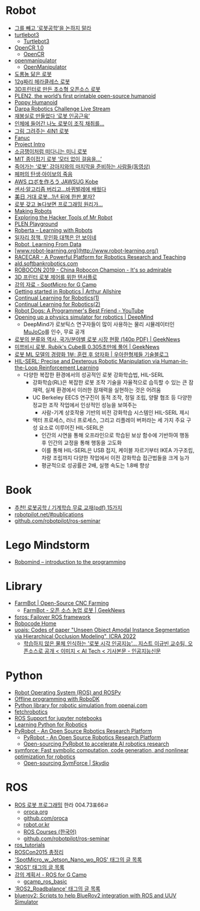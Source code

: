 Robot
=====
* [그를 빼고 ‘로봇공학’을 논하지 말라](http://www.bloter.net/archives/224824)
* [turtlebot3](http://emanual.robotis.com/docs/en/platform/turtlebot3/overview/)
  * [Turtlebot3](https://github.com/ROBOTIS-GIT/turtlebot3)
* [OpenCR 1.0](http://emanual.robotis.com/docs/en/parts/controller/opencr10/)
  * [OpenCR](https://github.com/ROBOTIS-GIT/OpenCR)
* [openmanipulator](http://emanual.robotis.com/docs/en/platform/openmanipulator/)
  * [OpenManipulator](https://github.com/ROBOTIS-GIT/open_manipulator)
* [도롱뇽 닮은 로봇](http://techholic.co.kr/archives/30293)
* [12g짜리 헤라클레스 로봇](http://techholic.co.kr/archives/32962)
* [3D프린터로 만든 초소형 오픈소스 로봇](http://techholic.co.kr/archives/32551)
* [PLEN2, the world’s first printable open-source humanoid](https://www.kickstarter.com/projects/2107823129/plen2-the-worlds-first-printable-open-source-human)
* [Poppy Humanoid](https://www.poppy-project.org/creatures/poppy-humanoid/)
* [Darpa Robotics Challenge Live Stream](http://live.curiositystream.com/)
* [재봉실로 만들었다 ‘로봇 인공근육’](http://techholic.co.kr/archives/34906)
* [인체에 들어간 나노 로봇이 조직 채취를…](http://techholic.co.kr/archives/34897)
* [그림 그려주는 4IN1 로봇](http://techholic.co.kr/archives/32544)
* [Fanuc](http://www.thegear.co.kr/8465)
* [Project Intro](http://www.gperco.com/2015/06/hex-project-intro.html)
* [소금쟁이처럼 떠다니는 미니 로봇](http://ppss.kr/archives/47403)
* [MIT 종이접기 로봇 ‘모터 없이 걸음을…’](http://techholic.co.kr/archives/35122)
* [죽어가는 ‘로봇' 강아지와의 마지막을 준비하는 사람들(동영상)](http://www.huffingtonpost.kr/2015/06/20/story_n_7629822.html)
* [페퍼의 탄생·아이보의 죽음](http://techholic.co.kr/archives/35420)
* [AWS ロボを作ろう JAWSUG Kobe](http://www.slideshare.net/shimy_net/robo-pub)
* [센서·알고리즘 버리고…바퀴벌레에 배웠다](http://techholic.co.kr/archives/36057)
* [美日 거대 로봇…1년 뒤에 한판 붙자?](http://techholic.co.kr/archives/36085)
* [로봇 갖고 놀다보면 프로그래밍 원리가…](http://techholic.co.kr/archives/36658)
* [Making Robots](https://www.youtube.com/watch?v=OcFOWIq3cIc)
* [Exploring the Hacker Tools of Mr Robot](https://hackertarget.com/hacker-tools-mr-robot//)
* [PLEN Playground](http://plen.jp/playground/)
* [Roberta – Learning with Robots](http://www.open-roberta.org/en/welcome/)
* [일자리 정책, 무인화 대책은 안 보이네](http://www.bloter.net/archives/240824)
* [Robot, Learning From Data](http://www.slideshare.net/samchoi7/robot-learning-from-data)
* [www.robot-learning.org](http://www.robot-learning.org/)
* [RACECAR - A Powerful Platform for Robotics Research and Teaching](https://mit-racecar.github.io/)
* [ald.softbankrobotics.com](https://www.ald.softbankrobotics.com)
* [ROBOCON 2019 - China Robocon Champion - It's so admirable](https://www.youtube.com/watch?v=WmizhHexQHY)
* [3D 프린터 로봇 제어를 위한 텐서플로](http://blog.daum.net/kimgyunghyun/2529)
* [강의 자료 - SpotMicro for G Camp](https://www.notion.so/SpotMicro-for-G-Camp-c541934a4bad4ad48d1e37ab94c10de8)
* [Getting started in Robotics | Arthur Allshire](https://allshire.org/getting-started-robotics/)
* [Continual Learning for Robotics(1)](https://ropiens.tistory.com/133?category=992370)
* [Continual Learning for Robotics(2)](https://ropiens.tistory.com/143?category=992370)
* [Robot Dogs: A Programmer's Best Friend - YouTube](https://www.youtube.com/watch?v=U2nNI9Yp_0g)
* [Opening up a physics simulator for robotics | DeepMind](https://deepmind.com/blog/announcements/mujoco)
  * DeepMind가 로보틱스 연구자들이 많이 사용하는 물리 시뮬레이터인 [MuJoCo](https://mujoco.org/download)를 인수, 무료 공개
* [로봇의 분류와 역사, 국가/분야별 로봇 시장 현황 (140p PDF) | GeekNews](https://news.hada.io/topic?id=6010)
* [미쯔비시 로봇, Rubik's Cube를 0.305초만에 풀어 | GeekNews](https://news.hada.io/topic?id=15237)
* [로봇 ML 모델의 경량화 1부: 훈련 후 양자화 | 우아한형제들 기술블로그](https://techblog.woowahan.com/18980/)
* [HIL-SERL: Precise and Dexterous Robotic Manipulation via Human-in-the-Loop Reinforcement Learning](https://hil-serl.github.io/)
  * 다양한 복잡한 환경에서의 성공적인 로봇 강화학습법, HIL-SERL
    * 강화학습(RL)은 복잡한 로봇 조작 기술을 자율적으로 습득할 수 있는 큰 잠재력, 실제 환경에서 이러한 잠재력을 실현하는 것은 어려움
    * UC Berkeley EECS 연구진이 동적 조작, 정밀 조립, 양팔 협조 등 다양한 정교한 조작 작업에서 인상적인 성능을 보여주는
      * 사람-기계 상호작용 기반의 비전 강화학습 시스템인 HIL-SERL 제시
    * 액터 프로세스, 러너 프로세스, 그리고 리플레이 버퍼라는 세 가지 주요 구성 요소로 이루어진 HIL-SERL은
      * 인간의 시연을 통해 오프라인으로 학습된 보상 함수에 기반하여 행동 후 인간의 교정을 통해 행동을 고도화
      * 이를 통해 HIL-SERL은 USB 접지, 케이블 자르기부터 IKEA 가구조립, 차량 조립까지 다양한 작업에서 이전 강화학습 접근법들을 크게 능가
      * 평균적으로 성공률은 2배, 실행 속도는 1.8배 향상

# Book
* [추천! 로봇공학 / 기계학습 무료 교재(pdf) 15가지](http://t-robotics.blogspot.in/2015/01/pdf-15.html)
* [robotpilot.net/#publications](http://robotpilot.net/#publications)
* [github.com/robotpilot/ros-seminar](https://github.com/robotpilot/ros-seminar)

# Lego Mindstorm
* [Robomind – introduction to the programming](http://educationware.net/robomind-introduction-to-the-programming/)

# Library
* [FarmBot | Open-Source CNC Farming](https://farm.bot/)
  * [FarmBot - 오픈 소스 농업 로봇 | GeekNews](https://news.hada.io/topic?id=16164)
* [foros: Failover ROS framework](https://github.com/42dot/foros)
* [Robocode Home](https://robocode.sourceforge.io/)
* [uoais: Codes of paper "Unseen Object Amodal Instance Segmentation via Hierarchical Occlusion Modeling", ICRA 2022](https://github.com/gist-ailab/uoais)
  * [학습하지 않은 물체 인식하는 '로봇 시각 인공지능'... 지스트 이규빈 교수팀, 오픈소스로 공개 < 이미지 < AI Tech < 기사본문 - 인공지능신문](http://www.aitimes.kr/news/articleView.html?idxno=24251)

# Python
* [Robot Operating System (ROS) and ROSPy](http://www.talkpythontome.com/episodes/show/7/robot-operating-system-ros-and-rospy)
* [Offline programming with RoboDK](http://www.robodk.com/offline-programming.php)
* [Python library for robotic simulation from openai.com](https://blog.openai.com/faster-robot-simulation-in-python/)
* [fetchrobotics](https://github.com/fetchrobotics)
* [ROS Support for jupyter notebooks](https://github.com/wolfv/jupyter-ros)
* [Learning Python for Robotics](http://www.theconstructsim.com/learning-python-robotics/)
* [PyRobot - An Open Source Robotics Research Platform](https://www.pyrobot.org)
  * [PyRobot - An Open Source Robotics Research Platform](https://github.com/facebookresearch/pyrobot)
  * [Open-sourcing PyRobot to accelerate AI robotics research](https://ai.facebook.com/blog/open-sourcing-pyrobot-to-accelerate-ai-robotics-research/)
* [symforce: Fast symbolic computation, code generation, and nonlinear optimization for robotics](https://github.com/symforce-org/symforce)
  * [Open-sourcing SymForce | Skydio](https://www.skydio.com/blog/open-sourcing-symforce/)

# ROS
* [ROS 로봇 프로그래밍](http://book.daum.net/detail/book.do?bookid=KOR9791195149278) 한라 004.73표66ㄹ
  * [oroca.org](http://oroca.org/)
  * [github.com/oroca](https://github.com/oroca)
  * [robot.or.kr](http://robot.or.kr/)
  * [ROS Courses (한국어)](https://www.youtube.com/playlist?list=PLRG6WP3c31_VIFtFAxSke2NG_DumVZPgw)
  * [github.com/robotpilot/ros-seminar](https://github.com/robotpilot/ros-seminar)
* [ros_tutorials](https://github.com/ROBOTIS-GIT/ros_tutorials)
* [ROSCon2015 총정리](http://cafe.naver.com/openrt/12384)
* ['SpotMicro_w_Jetson_Nano_wo_ROS' 태그의 글 목록](https://gcamp.tistory.com/tag/SpotMicro_w_Jetson_Nano_wo_ROS)
* ['ROS1' 태그의 글 목록](https://gcamp.tistory.com/tag/ROS1)
* [강의 계획서 - ROS for G Camp](https://www.notion.so/ROS-for-G-Camp-410d95df137d403ca176cfec4822351a)
  * [gcamp_ros_basic](https://github.com/Road-Balance/gcamp_ros_basic)
* ['ROS2_Roadbalance' 태그의 글 목록](https://m-hackathon.tistory.com/tag/ROS2_Roadbalance)
* [bluerov2: Scripts to help BlueRov2 integration with ROS and UUV Simulator](https://github.com/fredvaz/bluerov2)

